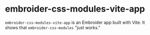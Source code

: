 # embroider-css-modules-vite-app

`embroider-css-modules-vite-app` is an Embroider app built with Vite. It shows that `embroider-css-modules` "just works."
